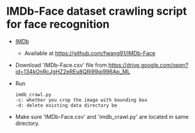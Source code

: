 # IMDb-Face dataset crawling script for face recognition

* [IMDb](http://openaccess.thecvf.com/content_ECCV_2018/papers/Liren_Chen_The_Devil_of_ECCV_2018_paper.pdf)
  + Available at https://github.com/fwang91/IMDb-Face
  
* Download 'IMDb-Face.csv' file from https://drive.google.com/open?id=134kOnRcJgHZ2eREu8QRi99qj996Ap_ML
* Run     
    ```
    imdb_crawl.py
    -c: whether you crop the image with bounding box
    -d: delete existing data directory be
    ```
* Make sure 'IMDb-Face.csv' and 'imdb_crawl.py' are located in same directory.

